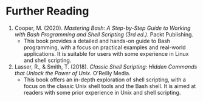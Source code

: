 # Further Reading

1. Cooper, M. (2020). _Mastering Bash: A Step-by-Step Guide to Working with Bash Programming and Shell Scripting (3rd ed.)_. Packt Publishing.
   * This book provides a detailed and hands-on guide to Bash programming, with a focus on practical examples and real-world applications. It is suitable for users with some experience in Linux and shell scripting.
2. Lasser, R., & Smith, T. (2018). _Classic Shell Scripting: Hidden Commands that Unlock the Power of Unix_. O'Reilly Media.
   * This book offers an in-depth exploration of shell scripting, with a focus on the classic Unix shell tools and the Bash shell. It is aimed at readers with some prior experience in Unix and shell scripting.
